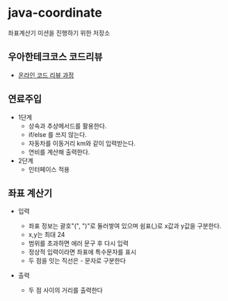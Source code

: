 # java-coordinate
좌표계산기 미션을 진행하기 위한 저장소

## 우아한테크코스 코드리뷰
* [온라인 코드 리뷰 과정](https://github.com/woowacourse/woowacourse-docs/blob/master/maincourse/README.md)


## 연료주입
* 1단계
    * 상속과 추상메서드를 활용한다.
    * if/else 를 쓰지 않는다.
    * 자동차를 이동거리 km와 같이 입력받는다.
    * 연비를 계산해 출력한다.
* 2단계
    * 인터페이스 적용
    
## 좌표 계산기
* 입력
    * 좌표 정보는 괄호"(", ")"로 둘러쌓여 있으며 쉼표(,)로 x값과 y값을 구분한다.
    * x,y는 최대 24
    * 범위를 초과하면 에러 문구 후 다시 입력
    * 정상적 입력이라면 좌표에 특수문자를 표시
    * 두 점을 잇는 직선은 - 문자로 구분한다
    
* 출력
    * 두 점 사이의 거리를 출력한다